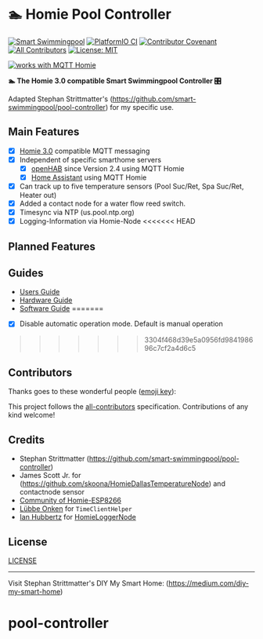 ﻿# 🏊 Homie Pool Controller

[![Smart Swimmingpool](https://img.shields.io/badge/%F0%9F%8F%8A%20-Smart%20Swimmingpool-blue.svg)](https://github.com/smart-swimmingpool)
[![PlatformIO CI](https://github.com/smart-swimmingpool/pool-controller/workflows/PlatformIO%20CI/badge.svg)](https://github.com/smart-swimmingpool/pool-controller/actions?query=workflow%3A%22PlatformIO+CI%22)
[![Contributor Covenant](https://img.shields.io/badge/Contributor%20Covenant-v1.4%20adopted-ff69b4.svg)](code-of-conduct.md)
[![All Contributors](https://img.shields.io/badge/all_contributors-1-orange.svg?style=flat-square)](#contributors)
[![License: MIT](https://img.shields.io/badge/License-MIT-yellow.svg)](https://opensource.org/licenses/MIT)

[![works with MQTT Homie](https://homieiot.github.io/img/works-with-homie.svg "[works with MQTT Homie")](https://homieiot.github.io/)

**🏊 The Homie 3.0 compatible Smart Swimmingpool Controller 🎛️**

Adapted Stephan Strittmatter's (https://github.com/smart-swimmingpool/pool-controller) for my specific use.

## Main Features

- [x] [Homie 3.0](https://homieiot.github.io/) compatible MQTT messaging
- [x] Independent of specific smarthome servers
  - [x] [openHAB](https://www.openhab.org) since Version 2.4 using MQTT Homie
  - [x] [Home Assistant](home-assistant.io) using MQTT Homie
- [x] Can track up to five temperature sensors (Pool Suc/Ret, Spa Suc/Ret, Heater out)
- [x] Added a contact node for a water flow reed switch.  
- [x] Timesync via NTP (us.pool.ntp.org)
- [x] Logging-Information via Homie-Node
<<<<<<< HEAD

## Planned Features


## Guides

- [Users Guide](docs/users-guide.md)
- [Hardware Guide](docs/hardware-guide.md)
- [Software Guide](docs/software-guide.md)
=======
- [x] Disable automatic operation mode.  Default is manual operation
>>>>>>> 3304f468d39e5a0956fd984198696c7cf2a4d6c5

## Contributors

Thanks goes to these wonderful people
([emoji key](https://github.com/all-contributors/all-contributors#emoji-key)):

<!-- ALL-CONTRIBUTORS-LIST:START - Do not remove or modify this section -->
<!-- prettier-ignore -->

<!-- ALL-CONTRIBUTORS-LIST:END -->

This project follows the
[all-contributors](https://github.com/all-contributors/all-contributors)
specification. Contributions of any kind welcome!

## Credits

- Stephan Strittmatter (https://github.com/smart-swimmingpool/pool-controller)
- James Scott Jr. for (https://github.com/skoona/HomieDallasTemperatureNode) and contactnode sensor
- [Community of Homie-ESP8266](https://gitter.im/homie-iot/ESP8266)
- [Lübbe Onken](http://github.com/luebbe) for `TimeClientHelper`
- [Ian Hubbertz](https://github.com/euphi) for [HomieLoggerNode](https://github.com/euphi/HomieLoggerNode)

## License

[LICENSE](LICENSE)

---

Visit Stephan Strittmatter's DIY My Smart Home: (https://medium.com/diy-my-smart-home)
# pool-controller
